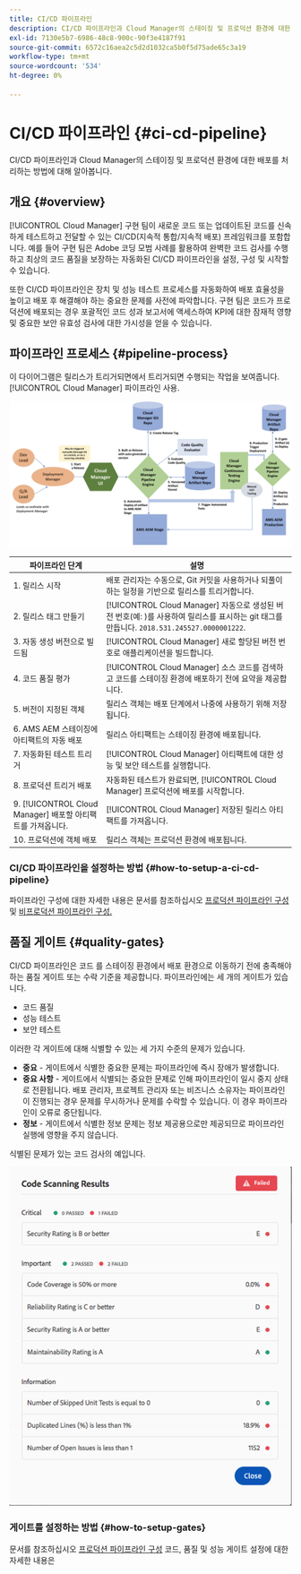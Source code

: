 ```yaml
---
title: CI/CD 파이프라인
description: CI/CD 파이프라인과 Cloud Manager의 스테이징 및 프로덕션 환경에 대한 배포를 처리하는 방법에 대해 알아봅니다.
exl-id: 7130e5b7-6986-48c8-900c-90f3e4187f91
source-git-commit: 6572c16aea2c5d2d1032ca5b0f5d75ade65c3a19
workflow-type: tm+mt
source-wordcount: '534'
ht-degree: 0%

---
```



# CI/CD 파이프라인 {#ci-cd-pipeline}

CI/CD 파이프라인과 Cloud Manager의 스테이징 및 프로덕션 환경에 대한 배포를 처리하는 방법에 대해 알아봅니다.

## 개요 {#overview}

[!UICONTROL Cloud Manager] 구현 팀이 새로운 코드 또는 업데이트된 코드를 신속하게 테스트하고 전달할 수 있는 CI/CD(지속적 통합/지속적 배포) 프레임워크를 포함합니다. 예를 들어 구현 팀은 Adobe 코딩 모범 사례를 활용하여 완벽한 코드 검사를 수행하고 최상의 코드 품질을 보장하는 자동화된 CI/CD 파이프라인을 설정, 구성 및 시작할 수 있습니다.

또한 CI/CD 파이프라인은 장치 및 성능 테스트 프로세스를 자동화하여 배포 효율성을 높이고 배포 후 해결해야 하는 중요한 문제를 사전에 파악합니다. 구현 팀은 코드가 프로덕션에 배포되는 경우 포괄적인 코드 성과 보고서에 액세스하여 KPI에 대한 잠재적 영향 및 중요한 보안 유효성 검사에 대한 가시성을 얻을 수 있습니다.

## 파이프라인 프로세스 {#pipeline-process}

이 다이어그램은 릴리스가 트리거되면에서 트리거되면 수행되는 작업을 보여줍니다. [!UICONTROL Cloud Manager] 파이프라인 사용.

![파이프라인 프로세스](/help/assets/screen_shot_2018-05-30at82457pm.png)

| 파이프라인 단계 | 설명 |
|---|---|
| 1. 릴리스 시작 | 배포 관리자는 수동으로, Git 커밋을 사용하거나 되풀이하는 일정을 기반으로 릴리스를 트리거합니다. |
| 2. 릴리스 태그 만들기 | [!UICONTROL Cloud Manager] 자동으로 생성된 버전 번호(예: )를 사용하여 릴리스를 표시하는 git 태그를 만듭니다. `2018.531.245527.0000001222`. |
| 3. 자동 생성 버전으로 빌드됨 | [!UICONTROL Cloud Manager] 새로 할당된 버전 번호로 애플리케이션을 빌드합니다. |
| 4. 코드 품질 평가 | [!UICONTROL Cloud Manager] 소스 코드를 검색하고 코드를 스테이징 환경에 배포하기 전에 요약을 제공합니다. |
| 5. 버전이 지정된 객체 | 릴리스 객체는 배포 단계에서 나중에 사용하기 위해 저장됩니다. |
| 6. AMS AEM 스테이징에 아티팩트의 자동 배포 | 릴리스 아티팩트는 스테이징 환경에 배포됩니다. |
| 7. 자동화된 테스트 트리거 | [!UICONTROL Cloud Manager] 아티팩트에 대한 성능 및 보안 테스트를 실행합니다. |
| 8. 프로덕션 트리거 배포 | 자동화된 테스트가 완료되면, [!UICONTROL Cloud Manager] 프로덕션에 배포를 시작합니다. |
| 9. [!UICONTROL Cloud Manager] 배포할 아티팩트를 가져옵니다. | [!UICONTROL Cloud Manager] 저장된 릴리스 아티팩트를 가져옵니다. |
| 10. 프로덕션에 객체 배포 | 릴리스 객체는 프로덕션 환경에 배포됩니다. |

### CI/CD 파이프라인을 설정하는 방법 {#how-to-setup-a-ci-cd-pipeline}

파이프라인 구성에 대한 자세한 내용은 문서를 참조하십시오 [프로덕션 파이프라인 구성](/help/using/production-pipelines.md) 및 [비프로덕션 파이프라인 구성.](/help/using/non-production-pipelines.md)

## 품질 게이트 {#quality-gates}

CI/CD 파이프라인은 코드 를 스테이징 환경에서 배포 환경으로 이동하기 전에 충족해야 하는 품질 게이트 또는 수락 기준을 제공합니다. 파이프라인에는 세 개의 게이트가 있습니다.

* 코드 품질
* 성능 테스트
* 보안 테스트

이러한 각 게이트에 대해 식별할 수 있는 세 가지 수준의 문제가 있습니다.

* **중요** - 게이트에서 식별한 중요한 문제는 파이프라인에 즉시 장애가 발생합니다.
* **중요 사항** - 게이트에서 식별되는 중요한 문제로 인해 파이프라인이 일시 중지 상태로 전환됩니다. 배포 관리자, 프로젝트 관리자 또는 비즈니스 소유자는 파이프라인이 진행되는 경우 문제를 무시하거나 문제를 수락할 수 있습니다. 이 경우 파이프라인이 오류로 중단됩니다.
* **정보** - 게이트에서 식별한 정보 문제는 정보 제공용으로만 제공되므로 파이프라인 실행에 영향을 주지 않습니다.

식별된 문제가 있는 코드 검사의 예입니다.

![코드 검사 예](/help/assets/quality-gate-failed.png)

### 게이트를 설정하는 방법 {#how-to-setup-gates}

문서를 참조하십시오 [프로덕션 파이프라인 구성](/help/using/production-pipelines.md) 코드, 품질 및 성능 게이트 설정에 대한 자세한 내용은
